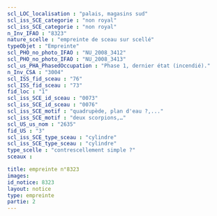 ```yaml
---
scl_LOC_localisation : "palais, magasins sud"
scl_iss_SCE_categorie : "non royal"
scl_iss_SCE_categorie : "non royal"
n_Inv_IFAO : "8323"
nature_scelle : "empreinte de sceau sur scellé"
typeObjet : "Empreinte"
scl_PHO_no_photo_IFAO : "NU_2008_3412"
scl_PHO_no_photo_IFAO : "NU_2008_3413"
scl_us_PHA_PhasedOccupation : "Phase 1, dernier état (incendié)."
n_Inv_CSA : "3004"
scl_ISS_fid_sceau : "76"
scl_ISS_fid_sceau : "73"
fid_loc : "1"
scl_iss_SCE_id_sceau : "0073"
scl_iss_SCE_id_sceau : "0076"
scl_iss_SCE_motif : "quadrupède, plan d'eau ?,..."
scl_iss_SCE_motif : "deux scorpions,…"
scl_US_us_nom : "2635"
fid_US : "3"
scl_iss_SCE_type_sceau : "cylindre"
scl_iss_SCE_type_sceau : "cylindre"
type_scelle : "contrescellement simple ?"
sceaux :

title: empreinte n°8323
images: 
id_notice: 8323
layout: notice
type: empreinte
partie: 2
---
```

